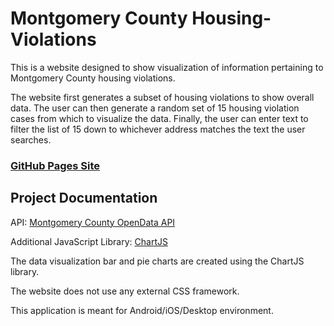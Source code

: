 # Montgomery County Housing-Violations
This is a website designed to show visualization of information pertaining to Montgomery County housing violations.

The website first generates a subset of housing violations to show overall data. The user can then generate a random set of 15 housing violation cases from which to visualize the data. Finally, the user can enter text to filter the list of 15 down to whichever address matches the text the user searches.

### [GitHub Pages Site](https://ez-19.github.io/Housing-Violations/)

## Project Documentation 
API: [Montgomery County OpenData API](https://data.montgomerycountymd.gov/Consumer-Housing/Housing-Code-Violations/k9nj-z35d)

Additional JavaScript Library: [ChartJS](https://www.chartjs.org/)

The data visualization bar and pie charts are created using the ChartJS library.

The website does not use any external CSS framework.

This application is meant for Android/iOS/Desktop environment. 
